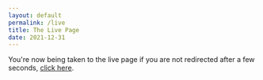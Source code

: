 ```yaml
---
layout: default
permalink: /live
title: The Live Page
date: 2021-12-31
---
```


<head>
  <meta http-equiv="refresh" content="3; URL=https://blog.josh.me.uk/live" />
</head>
<body>
<p>You're now being taken to the live page if you are not redirected after a few seconds, <a href="https://blog.josh.me.uk/live">click here</a>.</p>
</body>